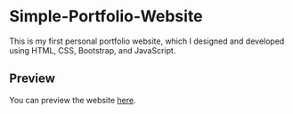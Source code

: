 # Simple-Portfolio-Website

This is my first personal portfolio website, which I designed and developed using HTML, CSS, Bootstrap, and JavaScript.

## Preview

You can preview the website [here](https://abeddx.github.io/Simple-Portfolio-website/).
